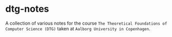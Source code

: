 # dtg-notes

A collection of various notes for the course `The Theoretical Foundations of Computer Science (DTG)` taken at `Aalborg
University in Copenhagen`.
